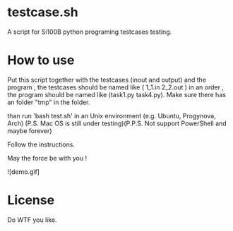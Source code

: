 # testcase.sh
A script for Si100B python programing testcases testing.

# How to use
Put this script together with the testcases (inout and output) and the program , the testcases should be named like ( 1_1.in 2_2.out ) in an order , the program should be named like (task1.py task4.py). Make sure there has an folder "tmp" in the folder.

than run 'bash test.sh' in an Unix environment (e.g. Ubuntu, Progynova, Arch) (P.S. Mac OS is still under testing)(P.P.S. Not support PowerShell and maybe forever) 

Follow the instructions.

May the force be with you !

![demo.gif]


# License
Do WTF you like.
